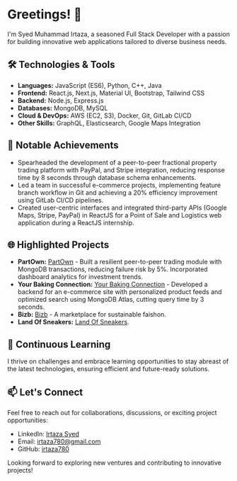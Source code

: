 # Greetings! 👋

I'm Syed Muhammad Irtaza, a seasoned Full Stack Developer with a passion for building innovative web applications tailored to diverse business needs.

## 🛠️ Technologies & Tools

- **Languages:** JavaScript (ES6), Python, C++, Java
- **Frontend:** React.js, Next.js, Material UI, Bootstrap, Tailwind CSS
- **Backend:** Node.js, Express.js
- **Databases:** MongoDB, MySQL
- **Cloud & DevOps:** AWS (EC2, S3), Docker, Git, GitLab CI/CD
- **Other Skills:** GraphQL, Elasticsearch, Google Maps Integration

## 🚀 Notable Achievements

- Spearheaded the development of a peer-to-peer fractional property trading platform with PayPal, and Stripe integration, reducing response time by 8 seconds through database schema enhancements.
- Led a team in successful e-commerce projects, implementing feature branch workflow in Git and achieving a 20% efficiency improvement using GitLab CI/CD pipelines.
- Created user-centric interfaces and integrated third-party APIs (Google Maps, Stripe, PayPal) in ReactJS for a Point of Sale and Logistics web application during a ReactJS internship.

## 🌐 Highlighted Projects

- **PartOwn:** [PartOwn](https://www.partown.ng/en/landingpage) - Built a resilient peer-to-peer trading module with MongoDB transactions, reducing failure risk by 5%. Incorporated dashboard analytics for investment trends.
- **Your Baking Connection:** [Your Baking Connection](https://yourbakingconnection.com/) - Developed a backend for an e-commerce site with personalized product feeds and optimized search using MongoDB Atlas, cutting query time by 3 seconds.
- **Bizb:** [Bizb](http://bizb.store/) - A marketplace for sustainable faishon.
- **Land Of Sneakers:** [Land Of Sneakers](https://store.landofsneakers.com/en).


## 🌱 Continuous Learning

I thrive on challenges and embrace learning opportunities to stay abreast of the latest technologies, ensuring efficient and future-ready solutions.

## 📫 Let's Connect

Feel free to reach out for collaborations, discussions, or exciting project opportunities:

- LinkedIn: [Irtaza Syed](https://www.linkedin.com/in/irtaza-syed/)
- Email: irtaza780@gmail.com
- GitHub: [irtaza780](https://github.com/irtaza780)

Looking forward to exploring new ventures and contributing to innovative projects!

